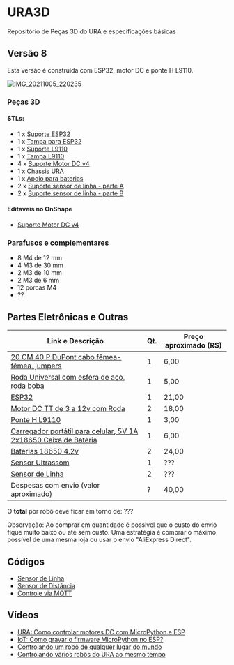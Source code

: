 # URA3D
Repositório de Peças 3D do URA e especificações básicas 

## Versão 8

Esta versão é construída com ESP32, motor DC e ponte H L9110. 

![IMG_20211005_220235](https://user-images.githubusercontent.com/19957124/136124638-ddeedd21-5521-4419-a293-521bda014fcc.jpg)

### Peças 3D 


#### STLs: 
* 1 x [Suporte ESP32](https://github.com/Natalnet/URA3D/blob/master/dev_stls/suporte%20esp32.stl)
* 1 x [Tampa para ESP32](https://github.com/Natalnet/URA3D/blob/master/stable_stls/tampa%20suporte%20esp32.stl) 
* 1 x [Suporte L9110](https://github.com/Natalnet/URA3D/blob/master/dev_stls/suporte%20L9110.stl)
* 1 x [Tampa L9110](https://github.com/Natalnet/URA3D/blob/master/dev_stls/suporte%20L9110%20tampa.stl) 
* 4 x [Suporte Motor DC v4](https://github.com/Natalnet/URA3D/blob/master/dev_stls/suporte%20motor%20dc%20v4.stl)
* 1 x [Chassis URA](https://github.com/Natalnet/URA3D/blob/master/dev_stls/base%20ura%20iot%20furo.stl) 
* 1 x [Apoio para baterias](https://github.com/Natalnet/URA3D/blob/master/stable_stls/Protecao%20bateria.stl) 
* 2 x [Suporte sensor de linha - parte A](https://github.com/Natalnet/URA3D/blob/master/dev_stls/suporte%20sensor%20de%20linha%20a.stl) 
* 2 x [Suporte sensor de linha - parte B](https://github.com/Natalnet/URA3D/blob/master/dev_stls/suporte%20sensor%20de%20linha%20b.stl) 
 
#### Editaveis no OnShape

* [Suporte Motor DC v4](https://cad.onshape.com/documents/e45ec81d3bc0cc02ca7d5bac/w/183fa68e8e2792a1392ef014/e/ab767c6f52bd8553d3f916f6?renderMode=0&uiState=61b641b87b27916e0368c391)

### Parafusos e complementares 

* 8 M4 de 12 mm 
* 4 M3 de 30 mm  
* 2 M3 de 10 mm  
* 2 M3 de 6 mm   
* 12 porcas M4 
*  ?? 

## Partes Eletrônicas e Outras 
| Link e Descrição | Qt. | Preço aproximado (R$) |
| --- | --- | --- |
| [20 CM 40 P DuPont cabo fêmea-fêmea, jumpers](https://pt.aliexpress.com/item/32847418999.html) | 1 | 6,00 |
| [Roda Universal com esfera de aço, roda boba](https://pt.aliexpress.com/item/32855047409.html) | 1 | 5,00 |
| [ESP32](https://pt.aliexpress.com/item/4000115960206.html) | 1 | 21,00 |  
| [Motor DC TT de 3 a 12v com Roda](https://pt.aliexpress.com/item/32851946942.html ) | 2 | 18,00 | 
| [Ponte H L9110](https://pt.aliexpress.com/item/32893555258.html) | 1 | 3,00 |
| [Carregador portátil para celular, 5V 1A 2x18650 Caixa de Bateria](https://pt.aliexpress.com/item/33048736765.html) | 1 | 6,00 |
| [Baterias 18650 4.2v](https://produto.mercadolivre.com.br/MLB-717637625-kit-12-bateria18650-li-ion-8800mh-42v-lanterna-tatica-led-_JM) | 2 | 24,00 |
| [Sensor Ultrassom](https://pt.aliexpress.com/item/33008144645.html) | 1 | ??? | 
| [Sensor de Linha](https://pt.aliexpress.com/item/32837015888.html) | 2 | ??? | 
| Despesas com envio (valor aproximado) | ? | 40,00 | 

O **total** por robô deve ficar em torno de: ???

Observação: Ao comprar em quantidade é possivel que o custo do envio fique muito baixo ou até sem custo. Uma estratégia é comprar o máximo possível de uma mesma loja ou usar o envio "AliExpress Direct". 

## Códigos 
* [Sensor de Linha](https://github.com/Natalnet/lib_ura_esp/blob/master/ESP32/LineSensor/README.md)
* [Sensor de Distância](https://github.com/Natalnet/lib_ura_esp/tree/master/ESP32/UltrasonicSensor)
* [Controle via MQTT](https://github.com/Natalnet/lib_ura_esp/tree/master/ESP32/MQTTBasicControl) 


## Vídeos 

* [URA: Como controlar motores DC com MicroPython e ESP](https://youtu.be/Zrb4ya5w_Og)
* [IoT: Como gravar o firmware MicroPython no ESP?](https://youtu.be/F11Zw-0OYhw)
* [Controlando um robô de qualquer lugar do mundo](https://youtu.be/kUujN_RainY)
* [Controlando vários robôs do URA ao mesmo tempo](https://youtu.be/dd7foZvS9JI)











